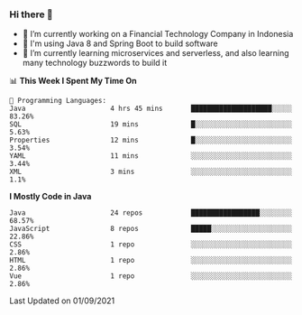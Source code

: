 ### Hi there 👋

<!--
**mazzama/mazzama** is a ✨ _special_ ✨ repository because its `README.md` (this file) appears on your GitHub profile.

Here are some ideas to get you started:

- 🔭 I’m currently working on ...
- 🌱 I’m currently learning ...
- 👯 I’m looking to collaborate on ...
- 🤔 I’m looking for help with ...
- 💬 Ask me about ...
- 📫 How to reach me: ...
- 😄 Pronouns: ...
- ⚡ Fun fact: ...
-->

- 🔭 I’m currently working on a Financial Technology Company in Indonesia
- :gun: I'm using Java 8 and Spring Boot to build software
- 🌱 I’m currently learning microservices and serverless, and also learning many technology buzzwords to build it

<!--START_SECTION:waka-->
📊 **This Week I Spent My Time On** 

```text
💬 Programming Languages: 
Java                     4 hrs 45 mins       ████████████████████░░░░░   83.26% 
SQL                      19 mins             █░░░░░░░░░░░░░░░░░░░░░░░░   5.63% 
Properties               12 mins             █░░░░░░░░░░░░░░░░░░░░░░░░   3.54% 
YAML                     11 mins             ░░░░░░░░░░░░░░░░░░░░░░░░░   3.44% 
XML                      3 mins              ░░░░░░░░░░░░░░░░░░░░░░░░░   1.1%

```

**I Mostly Code in Java** 

```text
Java                     24 repos            █████████████████░░░░░░░░   68.57% 
JavaScript               8 repos             █████░░░░░░░░░░░░░░░░░░░░   22.86% 
CSS                      1 repo              ░░░░░░░░░░░░░░░░░░░░░░░░░   2.86% 
HTML                     1 repo              ░░░░░░░░░░░░░░░░░░░░░░░░░   2.86% 
Vue                      1 repo              ░░░░░░░░░░░░░░░░░░░░░░░░░   2.86%

```



 Last Updated on 01/09/2021
<!--END_SECTION:waka-->